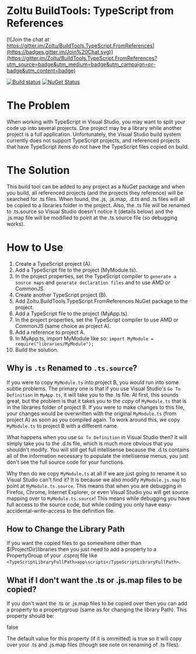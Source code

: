 # Zoltu BuildTools: TypeScript from References

[![Join the chat at https://gitter.im/Zoltu/BuildTools.TypeScript.FromReferences](https://badges.gitter.im/Join%20Chat.svg)](https://gitter.im/Zoltu/BuildTools.TypeScript.FromReferences?utm_source=badge&utm_medium=badge&utm_campaign=pr-badge&utm_content=badge)

[![Build status](http://img.shields.io/appveyor/ci/Zoltu/buildtools-typescript-fromreferences.svg)](https://ci.appveyor.com/project/Zoltu/buildtools-typescript-fromreferences)
[![NuGet Status](http://img.shields.io/nuget/v/Zoltu.BuildTools.TypeScript.FromReferencesTask.svg)](https://www.nuget.org/packages/Zoltu.BuildTools.TypeScript.FromReferencesTask/)

The Problem
====
When working with TypeScript in Visual Studio, you may want to split your code up into several projects.  One project may be a library while another project is a full application.  Unfortunately, the Visual Studio build system currently does not support TypeScript projects, and referenced projects that have TypeScript items do not have the TypeScript files copied on build.

The Solution
============
This build tool can be added to any project as a NuGet package and when you build, all referenced projects (and the projects they reference) will be searched for .ts files.  When found, the .js, .js.map, .d.ts and .ts files will all be copied to a libraries folder in the project.  Also, the .ts file will be renamed to .ts.source so Visual Studio doesn't notice it (details below) and the .js.map file will be modified to point at the .ts.source file (so debugging works).

How to Use
==========
1. Create a TypeScript project (A).
 1. Add a TypeScript file to the project (MyModule.ts).
 1. In the project properties, set the TypeScript compiler to `generate a source maps` and `generate declaration files` and to use AMD or CommonJS.
1. Create another TypeScript project (B).
 1. Add Zoltu.BuildTools.TypeScript.FromReferences NuGet package to the project.
 1. Add a TypeScript file to the project (MyApp.ts).
 1. In the project properties, set the TypeScript compiler to use AMD or CommonJS (same choice as project A).
 1. Add a reference to project A.
 1. In MyApp.ts, import MyModule like so: `import MyModule = require("libraries/MyModule");`
1. Build the solution.

Why is `.ts` Renamed to `.ts.source`?
-----------------------------
If you were to copy `MyModule.ts` into project B, you would run into some subtle problems.  The primary one is that if you use Visual Studio's `Go To Definition` in `MyApp.ts`, it will take you to the .ts file.  At first, this sounds great, but the problem is that it takes you to the *copy* of `MyModule.ts` that is in the libraries folder of project B.  If you were to make changes to this file, your changes would be overwritten with the original `MyModule.ts` (from project A) as soon as you compiled again.  To work around this, we copy `MyModule.ts` to project B with a different name.

What happens when you use `Go To Definition` in Visual Studio then?  It will simply take you to the .d.ts file, which is much more obvious that you shouldn't modify.  You will still get full intellisense because the .d.ts contains all of the information necessary to populate the intellisense menus, you just don't see the full source code for your functions.

Why then do we copy `MyModule.ts` at all if we are just going to rename it so Visual Studio can't find it?  It is because we also modify `MyModule.js.map` to point at `MyModule.ts.source`.  This means that when you are debugging in Firefox, Chrome, Internet Explorer, or even Visual Studio you will get source mapping over to `MyModule.ts.source`!  This means while debugging you have full access to the source code, but while coding you only have easy-accidental-write-access to the definition file.

How to Change the Library Path
---------------------------
If you want the copied files to go somewhere other than $(ProjectDir)libraries then you just need to add a property to a PropertyGroup of your .csproj file like `<TypeScriptLibraryFullPath>app\scripts</TypeScriptLibraryFullPath>`.

What if I don't want the .ts or .js.map files to be copied?
-----------------------------------------------------------
If you don't want the .ts or .js.map files to be copied over then you can add a property to a propertygroup (same as for changing the library Path). This property should be:

<TypeScriptLibraryCopyAll>false</TypeScriptLibraryCopyAll>

The default value for this property (if it is ommitted) is true so it will copy over your .ts and .js.map files (though see note on renaming of .ts files).